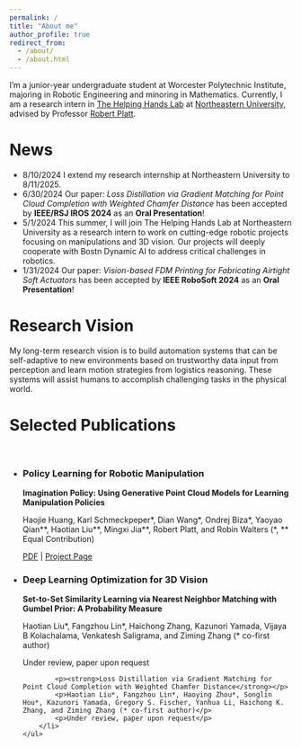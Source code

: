 ```yaml
---
permalink: /
title: "About me"
author_profile: true
redirect_from: 
  - /about/
  - /about.html
---
```


I’m a junior-year undergraduate student at Worcester Polytechnic Institute, majoring in Robotic Engineering and minoring in Mathematics. Currently, I am a research intern in [The Helping Hands Lab](https://www2.ccs.neu.edu/research/helpinghands/) at [Northeastern University](https://www.northeastern.edu/), advised by Professor [Robert Platt](https://www.khoury.northeastern.edu/people/robert-platt/).

# News

- 8/10/2024 I extend my research internship at Northeastern University to 8/11/2025.
- 6/30/2024 Our paper: *Loss Distillation via Gradient Matching for Point Cloud Completion with Weighted Chamfer Distance* has been accepted by **IEEE/RSJ IROS 2024** as an **Oral Presentation**!
- 5/1/2024 This summer, I will join The Helping Hands Lab at Northeastern University as a research intern to work on cutting-edge robotic projects focusing on manipulations and 3D vision. Our projects will deeply cooperate with Bostn Dynamic AI to address critical challenges in robotics.
- 1/31/2024 Our paper: *Vision-based FDM Printing for Fabricating Airtight Soft Actuators* has been accepted by **IEEE RoboSoft 2024** as an **Oral Presentation**!

# Research Vision

My long-term research vision is to build automation systems that can be self-adaptive to new environments based on trustworthy data input from perception and learn motion strategies from logistics reasoning. These systems will assist humans to accomplish challenging tasks in the physical world.

# Selected Publications

<p><br /></p>

<div class="selected-publications">
<!--     <h2>Selected Publications</h2> -->
    <ul>
        <li>
            <h3>Policy Learning for Robotic Manipulation</h3>
            <p><strong>Imagination Policy: Using Generative Point Cloud Models for Learning Manipulation Policies</strong></p>
            <p>Haojie Huang, Karl Schmeckpeper*, Dian Wang*, Ondrej Biza*, Yaoyao Qian**, Haotian Liu**, Mingxi Jia**, Robert Platt, and Robin Walters (*, ** Equal Contribution)</p>
            <p><a href="PDF_LINK">PDF</a> | <a href="PROJECT_PAGE_LINK">Project Page</a></p>
        </li>
        <li>
            <h3>Deep Learning Optimization for 3D Vision</h3>
            <p><strong>Set-to-Set Similarity Learning via Nearest Neighbor Matching with Gumbel Prior: A Probability Measure</strong></p>
            <p>Haotian Liu*, Fangzhou Lin*, Haichong Zhang, Kazunori Yamada, Vijaya B Kolachalama, Venkatesh Saligrama, and Ziming Zhang (* co-first author)</p>
            <p>Under review, paper upon request</p>
          
<!--             <h3>Loss Distillation via Gradient Matching for Point Cloud Completion</h3> -->
            <p><strong>Loss Distillation via Gradient Matching for Point Cloud Completion with Weighted Chamfer Distance</strong></p>
            <p>Haotian Liu*, Fangzhou Lin*, Haoying Zhou*, Songlin Hou*, Kazunori Yamada, Gregory S. Fischer, Yanhua Li, Haichong K. Zhang, and Ziming Zhang (* co-first author)</p>
            <p>Under review, paper upon request</p>
        </li>
    </ul>
</div>
